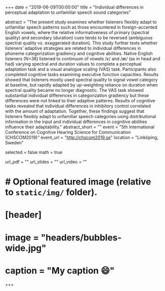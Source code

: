 +++
date = "2019-06-09T00:00:00"
title = "Individual differences in perceptual adaptation to unfamiliar speech sound categories"

abstract = "The present study examines whether listeners flexibly adapt to unfamiliar speech patterns such as those encountered in foreign-accented English vowels, where the relative informativeness of primary (spectral quality) and secondary (duration) cues tends to be reversed (ambiguous spectral quality vs. exaggerated duration). This study further tests whether listeners’ adaptive strategies are related to individual differences in phoneme categorization gradiency and cognitive abilities. Native English listeners (N=36) listened to continuum of vowels /ɛ/ and /æ/ (as in head and had) varying spectral and duration values to complete a perceptual adaptation task and a visual analogue scaling (VAS) task. Participants also completed cognitive tasks examining executive function capacities. Results showed that listeners mostly used spectral quality to signal vowel category at baseline, but rapidly adapted by up-weighting reliance on duration when spectral quality became no longer diagnostic. The VAS task showed substantial individual differences in categorization gradiency but these differences were not linked to their adaptive patterns. Results of cognitive tasks revealed that individual differences in inhibitory control correlated with the amount of adaptation. Together, these findings suggest that listeners flexibly adapt to unfamiliar speech categories using distributional information in the input and individual differences in cognitive abilities influence their adaptability."
abstract_short = ""
event = "5th International Conference on Cognitive Hearing Science for Communication (CHSCOM2019)"
event_url = "http://chscom2019.se"
location = "Linköping, Sweden"

selected = false
math = true

url_pdf = ""
url_slides = ""
url_video = ""

# # Optional featured image (relative to `static/img/` folder).
# [header]
# image = "headers/bubbles-wide.jpg"
# caption = "My caption :smile:"

+++
